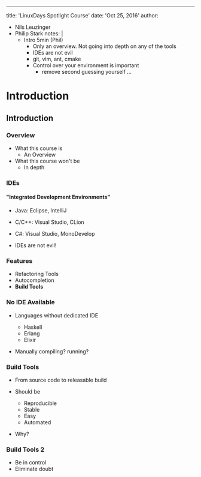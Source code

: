 
---
title:  'LinuxDays Spotlight Course'
date: 'Oct 25, 2016'
author:
- Nils Leuzinger
- Philip Stark
notes: |
    - Intro 5min (Phil)
      - Only an overview. Not going into depth on any of the tools
      - IDEs are not evil
      - git, vim, ant, cmake
      - Control over your environment is important
        - remove second guessing yourself
...

# Introduction

## Introduction

### Overview

- What this course is
    - An Overview
- What this course won't be
    - In depth

### IDEs

#### "Integrated Development Environments"

- Java: Eclipse, IntelliJ
- C/C++: Visual Studio, CLion
- C#: Visual Studio, MonoDevelop

- IDEs are not evil!

### Features 

- Refactoring Tools
- Autocompletion
- **Build Tools**

### No IDE Available

- Languages without dedicated IDE
    - Haskell
    - Erlang
    - Elixir

- Manually compiling? running?

### Build Tools

- From source code to releasable build
- Should be 
    - Reproducible
    - Stable
    - Easy
    - Automated

- Why?

### Build Tools 2

- Be in control
- Eliminate doubt 
